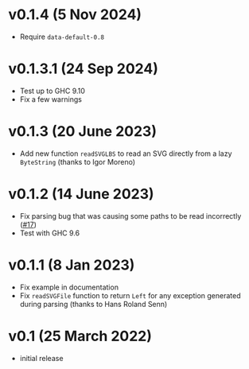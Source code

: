 # v0.1.4 (5 Nov 2024)

- Require `data-default-0.8`

# v0.1.3.1 (24 Sep 2024)

- Test up to GHC 9.10
- Fix a few warnings

# v0.1.3 (20 June 2023)

- Add new function `readSVGLBS` to read an SVG directly from a lazy
  `ByteString` (thanks to Igor Moreno)

# v0.1.2 (14 June 2023)

- Fix parsing bug that was causing some paths to be read
  incorrectly ([#17](https://github.com/diagrams/diagrams-input/issues/17))
- Test with GHC 9.6

# v0.1.1 (8 Jan 2023)

- Fix example in documentation
- Fix `readSVGFile` function to return `Left` for any exception
  generated during parsing (thanks to Hans Roland Senn)

# v0.1 (25 March 2022)

- initial release
